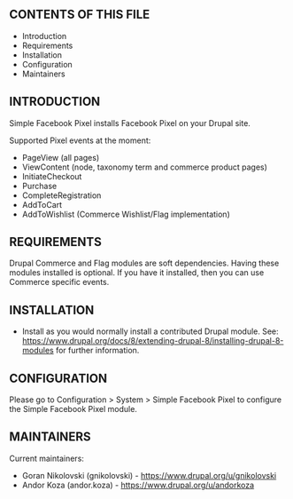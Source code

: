 CONTENTS OF THIS FILE
----------------------
 * Introduction
 * Requirements
 * Installation
 * Configuration
 * Maintainers


INTRODUCTION
------------

Simple Facebook Pixel installs Facebook Pixel on your Drupal site.

Supported Pixel events at the moment:
  * PageView (all pages)
  * ViewContent (node, taxonomy term and commerce product pages)
  * InitiateCheckout
  * Purchase
  * CompleteRegistration
  * AddToCart
  * AddToWishlist (Commerce Wishlist/Flag implementation)


REQUIREMENTS
------------

Drupal Commerce and Flag modules are soft dependencies. Having these modules
installed is optional. If you have it installed, then you can use Commerce
specific events.


INSTALLATION
------------

 * Install as you would normally install a contributed Drupal module.
   See: https://www.drupal.org/docs/8/extending-drupal-8/installing-drupal-8-modules
   for further information.


CONFIGURATION
-------------

Please go to Configuration > System > Simple Facebook Pixel to configure the
Simple Facebook Pixel module.


MAINTAINERS
-----------

Current maintainers:
 * Goran Nikolovski (gnikolovski) - https://www.drupal.org/u/gnikolovski
 * Andor Koza (andor.koza) - https://www.drupal.org/u/andorkoza

